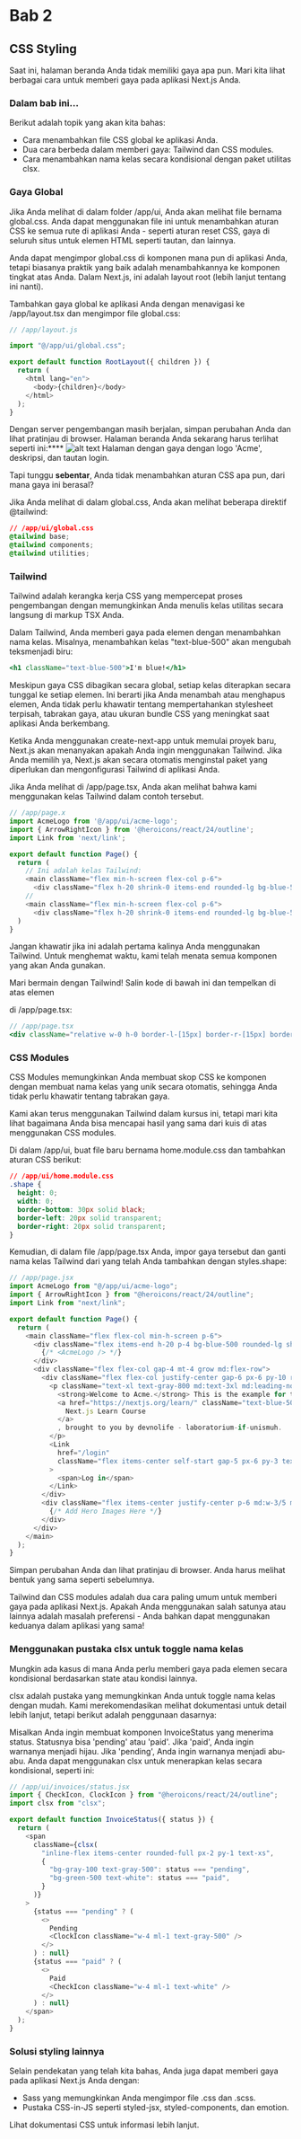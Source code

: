 # Bab 2

## CSS Styling

Saat ini, halaman beranda Anda tidak memiliki gaya apa pun. Mari kita lihat berbagai cara untuk memberi gaya pada aplikasi Next.js Anda.

### Dalam bab ini...

Berikut adalah topik yang akan kita bahas:

- Cara menambahkan file CSS global ke aplikasi Anda.
- Dua cara berbeda dalam memberi gaya: Tailwind dan CSS modules.
- Cara menambahkan nama kelas secara kondisional dengan paket utilitas clsx.

### Gaya Global

Jika Anda melihat di dalam folder /app/ui, Anda akan melihat file bernama global.css. Anda dapat menggunakan file ini untuk menambahkan aturan CSS ke semua rute di aplikasi Anda - seperti aturan reset CSS, gaya di seluruh situs untuk elemen HTML seperti tautan, dan lainnya.

Anda dapat mengimpor global.css di komponen mana pun di aplikasi Anda, tetapi biasanya praktik yang baik adalah menambahkannya ke komponen tingkat atas Anda. Dalam Next.js, ini adalah layout root (lebih lanjut tentang ini nanti).

Tambahkan gaya global ke aplikasi Anda dengan menavigasi ke /app/layout.tsx dan mengimpor file global.css:

```javascript
// /app/layout.js

import "@/app/ui/global.css";

export default function RootLayout({ children }) {
  return (
    <html lang="en">
      <body>{children}</body>
    </html>
  );
}
```

Dengan server pengembangan masih berjalan, simpan perubahan Anda dan lihat pratinjau di browser. Halaman beranda Anda sekarang harus terlihat seperti ini:****
![alt text](image-2.png)
Halaman dengan gaya dengan logo 'Acme', deskripsi, dan tautan login.

Tapi tunggu **sebentar**, Anda tidak menambahkan aturan CSS apa pun, dari mana gaya ini berasal?

Jika Anda melihat di dalam global.css, Anda akan melihat beberapa direktif @tailwind:

```css
// /app/ui/global.css
@tailwind base;
@tailwind components;
@tailwind utilities;
```

### Tailwind

Tailwind adalah kerangka kerja CSS yang mempercepat proses pengembangan dengan memungkinkan Anda menulis kelas utilitas secara langsung di markup TSX Anda.

Dalam Tailwind, Anda memberi gaya pada elemen dengan menambahkan nama kelas. Misalnya, menambahkan kelas "text-blue-500" akan mengubah teksmenjadi biru:

```jsx
<h1 className="text-blue-500">I'm blue!</h1>
```

Meskipun gaya CSS dibagikan secara global, setiap kelas diterapkan secara tunggal ke setiap elemen. Ini berarti jika Anda menambah atau menghapus elemen, Anda tidak perlu khawatir tentang mempertahankan stylesheet terpisah, tabrakan gaya, atau ukuran bundle CSS yang meningkat saat aplikasi Anda berkembang.

Ketika Anda menggunakan create-next-app untuk memulai proyek baru, Next.js akan menanyakan apakah Anda ingin menggunakan Tailwind. Jika Anda memilih ya, Next.js akan secara otomatis menginstal paket yang diperlukan dan mengonfigurasi Tailwind di aplikasi Anda.

Jika Anda melihat di /app/page.tsx, Anda akan melihat bahwa kami menggunakan kelas Tailwind dalam contoh tersebut.

```javascript
// /app/page.x
import AcmeLogo from '@/app/ui/acme-logo';
import { ArrowRightIcon } from '@heroicons/react/24/outline';
import Link from 'next/link';

export default function Page() {
  return (
    // Ini adalah kelas Tailwind:
    <main className="flex min-h-screen flex-col p-6">
      <div className="flex h-20 shrink-0 items-end rounded-lg bg-blue-500 p-4 md:h-52">
    //
    <main className="flex min-h-screen flex-col p-6">
      <div className="flex h-20 shrink-0 items-end rounded-lg bg-blue-500 p-4 md:h-52">
  )
}
```

Jangan khawatir jika ini adalah pertama kalinya Anda menggunakan Tailwind. Untuk menghemat waktu, kami telah menata semua komponen yang akan Anda gunakan.

Mari bermain dengan Tailwind! Salin kode di bawah ini dan tempelkan di atas elemen <p> di /app/page.tsx:

```jsx
// /app/page.tsx
<div className="relative w-0 h-0 border-l-[15px] border-r-[15px] border-b-[26px] border-l-transparent border-r-transparent border-b-black" />
```

### CSS Modules

CSS Modules memungkinkan Anda membuat skop CSS ke komponen dengan membuat nama kelas yang unik secara otomatis, sehingga Anda tidak perlu khawatir tentang tabrakan gaya.

Kami akan terus menggunakan Tailwind dalam kursus ini, tetapi mari kita lihat bagaimana Anda bisa mencapai hasil yang sama dari kuis di atas menggunakan CSS modules.

Di dalam /app/ui, buat file baru bernama home.module.css dan tambahkan aturan CSS berikut:

```css
// /app/ui/home.module.css
.shape {
  height: 0;
  width: 0;
  border-bottom: 30px solid black;
  border-left: 20px solid transparent;
  border-right: 20px solid transparent;
}
```

Kemudian, di dalam file /app/page.tsx Anda, impor gaya tersebut dan ganti nama kelas Tailwind dari yang telah Anda tambahkan dengan styles.shape:

```javascript
// /app/page.jsx
import AcmeLogo from "@/app/ui/acme-logo";
import { ArrowRightIcon } from "@heroicons/react/24/outline";
import Link from "next/link";

export default function Page() {
  return (
    <main className="flex flex-col min-h-screen p-6">
      <div className="flex items-end h-20 p-4 bg-blue-500 rounded-lg shrink-0 md:h-52">
        {/* <AcmeLogo /> */}
      </div>
      <div className="flex flex-col gap-4 mt-4 grow md:flex-row">
        <div className="flex flex-col justify-center gap-6 px-6 py-10 rounded-lg bg-gray-50 md:w-2/5 md:px-20">
          <p className="text-xl text-gray-800 md:text-3xl md:leading-normal">
            <strong>Welcome to Acme.</strong> This is the example for the{" "}
            <a href="https://nextjs.org/learn/" className="text-blue-500">
              Next.js Learn Course
            </a>
            , brought to you by devnolife - laboratorium-if-unismuh.
          </p>
          <Link
            href="/login"
            className="flex items-center self-start gap-5 px-6 py-3 text-sm font-medium text-white transition-colors bg-blue-500 rounded-lg hover:bg-blue-400 md:text-base"
          >
            <span>Log in</span>
          </Link>
        </div>
        <div className="flex items-center justify-center p-6 md:w-3/5 md:px-28 md:py-12">
          {/* Add Hero Images Here */}
        </div>
      </div>
    </main>
  );
}
```

Simpan perubahan Anda dan lihat pratinjau di browser. Anda harus melihat bentuk yang sama seperti sebelumnya.

Tailwind dan CSS modules adalah dua cara paling umum untuk memberi gaya pada aplikasi Next.js. Apakah Anda menggunakan salah satunya atau lainnya adalah masalah preferensi - Anda bahkan dapat menggunakan keduanya dalam aplikasi yang sama!

### Menggunakan pustaka clsx untuk toggle nama kelas

Mungkin ada kasus di mana Anda perlu memberi gaya pada elemen secara kondisional berdasarkan state atau kondisi lainnya.

clsx adalah pustaka yang memungkinkan Anda untuk toggle nama kelas dengan mudah. Kami merekomendasikan melihat dokumentasi untuk detail lebih lanjut, tetapi berikut adalah penggunaan dasarnya:

Misalkan Anda ingin membuat komponen InvoiceStatus yang menerima status. Statusnya bisa 'pending' atau 'paid'. Jika 'paid', Anda ingin warnanya menjadi hijau. Jika 'pending', Anda ingin warnanya menjadi abu-abu. Anda dapat menggunakan clsx untuk menerapkan kelas secara kondisional, seperti ini:

```javascript
// /app/ui/invoices/status.jsx
import { CheckIcon, ClockIcon } from "@heroicons/react/24/outline";
import clsx from "clsx";

export default function InvoiceStatus({ status }) {
  return (
    <span
      className={clsx(
        "inline-flex items-center rounded-full px-2 py-1 text-xs",
        {
          "bg-gray-100 text-gray-500": status === "pending",
          "bg-green-500 text-white": status === "paid",
        }
      )}
    >
      {status === "pending" ? (
        <>
          Pending
          <ClockIcon className="w-4 ml-1 text-gray-500" />
        </>
      ) : null}
      {status === "paid" ? (
        <>
          Paid
          <CheckIcon className="w-4 ml-1 text-white" />
        </>
      ) : null}
    </span>
  );
}
```

### Solusi styling lainnya

Selain pendekatan yang telah kita bahas, Anda juga dapat memberi gaya pada aplikasi Next.js Anda dengan:

- Sass yang memungkinkan Anda mengimpor file .css dan .scss.
- Pustaka CSS-in-JS seperti styled-jsx, styled-components, dan emotion.

Lihat dokumentasi CSS untuk informasi lebih lanjut.
